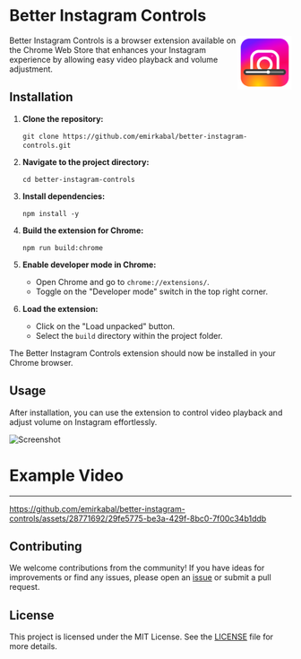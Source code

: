 # Better Instagram Controls

<img align="right" src="/public/icons/logo128.png" width=96 alt="Better Instagram Controls logo">

Better Instagram Controls is a browser extension available on the Chrome Web Store that enhances your Instagram experience by allowing easy video playback and volume adjustment.

## Installation

1. **Clone the repository:**
   ```
   git clone https://github.com/emirkabal/better-instagram-controls.git
   ```

2. **Navigate to the project directory:**
   ```
   cd better-instagram-controls
   ```

3. **Install dependencies:**
   ```
   npm install -y
   ```

4. **Build the extension for Chrome:**
   ```
   npm run build:chrome
   ```

5. **Enable developer mode in Chrome:**
   - Open Chrome and go to `chrome://extensions/`.
   - Toggle on the "Developer mode" switch in the top right corner.

6. **Load the extension:**
   - Click on the "Load unpacked" button.
   - Select the `build` directory within the project folder.

The Better Instagram Controls extension should now be installed in your Chrome browser.

## Usage

After installation, you can use the extension to control video playback and adjust volume on Instagram effortlessly.

![Screenshot](https://github.com/emirkabal/better-instagram-controls/assets/28771692/7b96c062-2f84-4da1-a0c3-94d45284dc8d)
# Example Video 

---

https://github.com/emirkabal/better-instagram-controls/assets/28771692/29fe5775-be3a-429f-8bc0-7f00c34b1ddb



## Contributing

We welcome contributions from the community! If you have ideas for improvements or find any issues, please open an [issue](https://github.com/emirkabal/better-instagram-controls/issues) or submit a pull request.

## License

This project is licensed under the MIT License. See the [LICENSE](LICENSE) file for more details.
